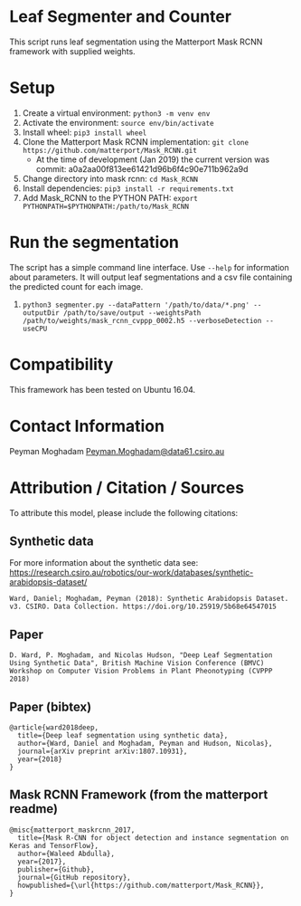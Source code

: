 # Leaf Segmenter and Counter
This script runs leaf segmentation using the Matterport Mask RCNN framework with supplied weights.

# Setup
1. Create a virtual environment: ```python3 -m venv env```
2. Activate the environment: ```source env/bin/activate```
3. Install wheel: ```pip3 install wheel```
7. Clone the Matterport Mask RCNN implementation: ```git clone https://github.com/matterport/Mask_RCNN.git```
    - At the time of development (Jan 2019) the current version was commit: a0a2aa00f813ee61421d96b6f4c90e711b962a9d
8. Change directory into mask rcnn: ```cd Mask_RCNN```
10. Install dependencies: ```pip3 install -r requirements.txt```
11. Add Mask_RCNN to the PYTHON PATH: ```export PYTHONPATH=$PYTHONPATH:/path/to/Mask_RCNN```

# Run the segmentation
The script has a simple command line interface. Use ```--help``` for information about parameters. It will output leaf segmentations and a csv file containing the predicted count for each image.
1. ```python3 segmenter.py --dataPattern '/path/to/data/*.png' --outputDir /path/to/save/output --weightsPath /path/to/weights/mask_rcnn_cvppp_0002.h5 --verboseDetection --useCPU```

# Compatibility
This framework has been tested on Ubuntu 16.04.

# Contact Information
Peyman Moghadam
Peyman.Moghadam@data61.csiro.au

# Attribution / Citation / Sources
To attribute this model, please include the following citations:
## Synthetic data
For more information about the synthetic data see: https://research.csiro.au/robotics/our-work/databases/synthetic-arabidopsis-dataset/
```
Ward, Daniel; Moghadam, Peyman (2018): Synthetic Arabidopsis Dataset. v3. CSIRO. Data Collection. https://doi.org/10.25919/5b68e64547015
```

## Paper
```
D. Ward, P. Moghadam, and Nicolas Hudson, "Deep Leaf Segmentation Using Synthetic Data", British Machine Vision Conference (BMVC) Workshop on Computer Vision Problems in Plant Pheonotyping (CVPPP 2018)
```
## Paper (bibtex)
```
@article{ward2018deep,
  title={Deep leaf segmentation using synthetic data},
  author={Ward, Daniel and Moghadam, Peyman and Hudson, Nicolas},
  journal={arXiv preprint arXiv:1807.10931},
  year={2018}
}
```

## Mask RCNN Framework (from the matterport readme)
```
@misc{matterport_maskrcnn_2017,
  title={Mask R-CNN for object detection and instance segmentation on Keras and TensorFlow},
  author={Waleed Abdulla},
  year={2017},
  publisher={Github},
  journal={GitHub repository},
  howpublished={\url{https://github.com/matterport/Mask_RCNN}},
}
```